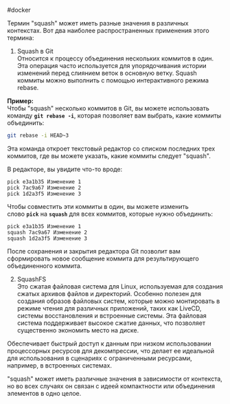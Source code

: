 #docker 

Термин "squash" может иметь разные значения в различных контекстах. Вот два наиболее распространенных применения этого термина:

1. Squash в Git  
Относится к процессу объединения нескольких коммитов в один. Эта операция часто используется для упорядочивания истории изменений перед слиянием веток в основную ветку. Squash коммиты можно выполнить с помощью интерактивного режима rebase.

**Пример:**  
Чтобы "squash" несколько коммитов в Git, вы можете использовать команду **`git rebase -i`**, которая позволяет вам выбрать, какие коммиты объединить:

```bash
git rebase -i HEAD~3
```

Эта команда откроет текстовый редактор со списком последних трех коммитов, где вы можете указать, какие коммиты следует "squash".

В редакторе, вы увидите что-то вроде:

```
pick e3a1b35 Изменение 1
pick 7ac9a67 Изменение 2
pick 1d2a3f5 Изменение 3
```

Чтобы совместить эти коммиты в один, вы можете изменить слово **`pick`** на **`squash`** для всех коммитов, которые нужно объединить:

```
pick e3a1b35 Изменение 1
squash 7ac9a67 Изменение 2
squash 1d2a3f5 Изменение 3
```

После сохранения и закрытия редактора Git позволит вам сформировать новое сообщение коммита для результирующего объединенного коммита.

2. SquashFS  
Это сжатая файловая система для Linux, используемая для создания сжатых архивов файлов и директорий. Особенно полезен для создания образов файловых систем, которые можно монтировать в режиме чтения для различных приложений, таких как LiveCD, системы восстановления и встроенные системы. Эта файловая система поддерживает высокое сжатие данных, что позволяет существенно экономить место на диске.

Обеспечивает быстрый доступ к данным при низком использовании процессорных ресурсов для декомпрессии, что делает ее идеальной для использования в сценариях с ограниченными ресурсами, например, в встроенных системах.

"squash" может иметь различные значения в зависимости от контекста, но во всех случаях он связан с идеей компактности или объединения элементов в одно целое.